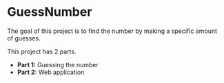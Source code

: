 # GuessNumber

The goal of this project is to find the number by making a specific amount of guesses.

This project has 2 parts.

* **Part 1:**  Guessing the number
* **Part 2:**  Web application
